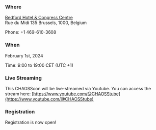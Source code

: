 ### Where

[Bedford Hotel & Congress Centre](http://www.bedfordhotelcongresscentre.com/)  
Rue du Midi 135
Brussels, 1000, Belgium

Phone: +1 469-610-3608 

### When

February 1st, 2024

Time: 9:00 to 19:00 CET (UTC +1)


### Live Streaming

This CHAOSScon will be live-streamed via Youtube. You can access the stream here: [https://www.youtube.com/@CHAOSStube](https://www.youtube.com/@CHAOSStube)

### Registration

Registration is now open! 
